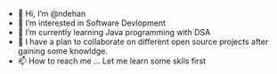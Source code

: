 - 👋 Hi, I’m @ndehan
- 👀 I’m interested in Software Devlopment
- 🌱 I’m currently learning Java programming with DSA
- 💞️ I have a plan to collaborate on different open source projects after gaining some knowldge.
- 📫 How to reach me ... Let me learn some skils first

<!---
ndehan/ndehan is a ✨ special ✨ repository because its `README.md` (this file) appears on your GitHub profile.
You can click the Preview link to take a look at your changes.
--->
